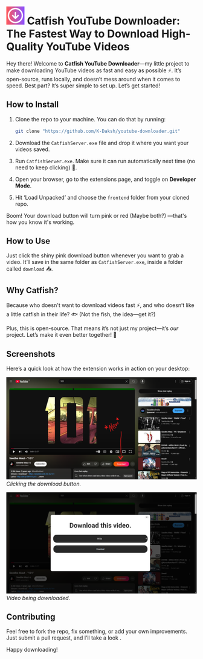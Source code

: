 # ![Catfish Icon](https://github.com/K-Daksh/youtube-downloader/raw/main/frontend/icons/icon48.png) Catfish YouTube Downloader: The Fastest Way to Download High-Quality YouTube Videos

Hey there! Welcome to **Catfish YouTube Downloader**—my little project to make downloading YouTube videos as fast and easy as possible ⚡. It’s open-source, runs locally, and doesn’t mess around when it comes to speed. Best part? It’s super simple to set up. Let’s get started!

## How to Install

1. Clone the repo to your machine. You can do that by running:
    ```bash
    git clone "https://github.com/K-Daksh/youtube-downloader.git"
    ```

2. Download the `CatfishServer.exe` file and drop it where you want your videos saved.

3. Run `CatfishServer.exe`. Make sure it can run automatically next time (no need to keep clicking) 🔄.

4. Open your browser, go to the extensions page, and toggle on **Developer Mode**.

5. Hit ‘Load Unpacked’ and choose the `frontend` folder from your cloned repo.

Boom! Your download button will turn pink or red (Maybe both?) —that's how you know it's working.

## How to Use

Just click the shiny pink download button whenever you want to grab a video. It’ll save in the same folder as `CatfishServer.exe`, inside a folder called `download` 📥.

## Why Catfish?

Because who doesn't want to download videos fast ⚡, and who doesn’t like a little catfish in their life? 🐟 (Not the fish, the idea—get it?)

Plus, this is open-source. That means it’s not just my project—it’s *our* project. Let’s make it even better together! 🤝

## Screenshots

Here’s a quick look at how the extension works in action on your desktop:

![Screenshot 1](https://github.com/K-Daksh/youtube-downloader/raw/main/SS/1.png)
*Clicking the download button.*

![Screenshot 2](https://github.com/K-Daksh/youtube-downloader/raw/main/SS/2.png)
*Video being downloaded.*

## Contributing

Feel free to fork the repo, fix something, or add your own improvements. Just submit a pull request, and I’ll take a look .

Happy downloading!
